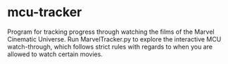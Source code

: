 # mcu-tracker
Program for tracking progress through watching the films of the Marvel Cinematic Universe.
Run MarvelTracker.py to explore the interactive MCU watch-through, which follows strict rules with regards to when you are allowed to watch certain movies.
